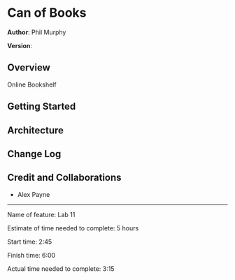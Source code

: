 # Can of Books

**Author**: Phil Murphy

**Version**:

## Overview
Online Bookshelf

## Getting Started
<!-- What are the steps that a user must take in order to build this app on their own machine and get it running? -->

## Architecture


## Change Log

## Credit and Collaborations

* Alex Payne

____________________________

Name of feature: Lab 11

Estimate of time needed to complete: 5 hours

Start time: 2:45

Finish time: 6:00

Actual time needed to complete: 3:15
